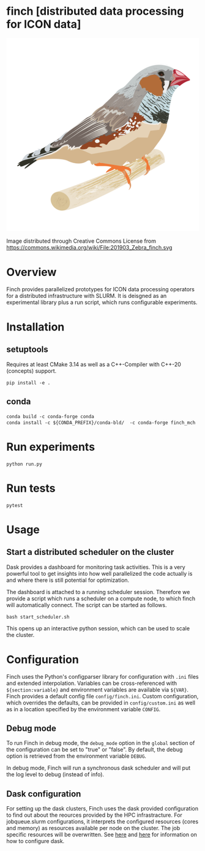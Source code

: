 # finch [distributed data processing for ICON data]

![alt text](https://github.com/MeteoSwiss-APN/finch/blob/main/images/201903_Zebra_finch_lo.png?raw=true)

Image distributed through Creative Commons License from https://commons.wikimedia.org/wiki/File:201903_Zebra_finch.svg

# Overview

Finch provides parallelized prototypes for ICON data processing operators for a distributed infrastructure with SLURM.
It is deisgned as an experimental library plus a run script, which runs configurable experiments.

# Installation

## setuptools

Requires at least CMake 3.14 as well as a C++-Compiler with C++-20 (concepts) support.

```
pip install -e .
```

## conda
```
conda build -c conda-forge conda
conda install -c ${CONDA_PREFIX}/conda-bld/  -c conda-forge finch_mch
```

# Run experiments
```
python run.py
```

# Run tests
```
pytest
```

# Usage

## Start a distributed scheduler on the cluster

Dask provides a dashboard for monitoring task activities.
This is a very powerful tool to get insights into how well parallelized the code actually is and where there is still potential for optimization.

The dashboard is attached to a running scheduler session.
Therefore we provide a script which runs a scheduler on a compute node, to which finch will automatically connect.
The script can be started as follows.
```
bash start_scheduler.sh
```
This opens up an interactive python session, which can be used to scale the cluster.

# Configuration

Finch uses the Python's configparser library for configuration with `.ini` files and extended interpolation.
Variables can be cross-referenced with `${section:variable}` and environment variables are available via `${VAR}`.
Finch provides a default config file `config/finch.ini`.
Custom configuration, which overrides the defaults, can be provided in `config/custom.ini` as well as in a location specified by the  environment variable `CONFIG`.

## Debug mode

To run Finch in debug mode, the `debug_mode` option in the `global` section of the configuration can be set to "true" or "false".
By default, the debug option is retrieved from the environment variable `DEBUG`.

In debug mode, Finch will run a synchronous dask scheduler and will put the log level to debug (instead of info).

## Dask configuration

For setting up the dask clusters, Finch uses the dask provided configuration to find out about the reources provided by the HPC infrastracture.
For jobqueue.slurm configurations, it interprets the configured resources (cores and memory) as resources available per node on the cluster.
The job specific resources will be overwritten.
See [here](https://docs.dask.org/en/stable/configuration.html) and [here](https://jobqueue.dask.org/en/latest/configuration-setup.html) for information on how to configure dask.

